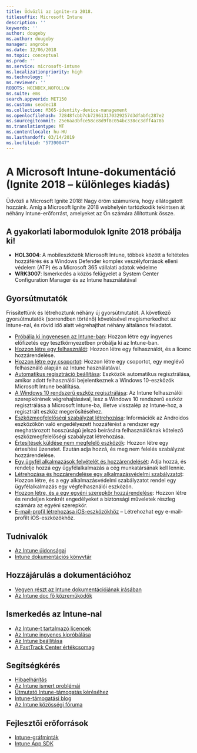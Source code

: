 ```yaml
---
title: Üdvözli az ignite-ra 2018.
titlesuffix: Microsoft Intune
description: ''
keywords: ''
author: dougeby
ms.author: dougeby
manager: angrobe
ms.date: 12/06/2018
ms.topic: conceptual
ms.prod: ''
ms.service: microsoft-intune
ms.localizationpriority: high
ms.technology: ''
ms.reviewer: ''
ROBOTS: NOINDEX,NOFOLLOW
ms.suite: ems
search.appverid: MET150
ms.custom: seodec18
ms.collection: M365-identity-device-management
ms.openlocfilehash: 72848fcbb7cb729613170329257d3dfabfc287e2
ms.sourcegitcommit: 25e6aa3bfce58ce8d9f8c054bc338cc3dff4a78b
ms.translationtype: MT
ms.contentlocale: hu-HU
ms.lasthandoff: 03/14/2019
ms.locfileid: "57390047"
---
```

# <a name="microsoft-intune-documentation-40ignite-2018-special-edition41"></a>A Microsoft Intune-dokumentáció &#40;Ignite 2018 – különleges kiadás&#41;
Üdvözli a Microsoft Ignite 2018! Nagy öröm számunkra, hogy ellátogatott hozzánk. Amíg a Microsoft Ignite 2018 webhelyén tartózkodik tekintsen át néhány Intune-erőforrást, amelyeket az Ön számára állítottunk össze.

## <a name="try-our-hands-on-labs-at-ignite-2018"></a>A gyakorlati labormodulok Ignite 2018 próbálja ki!
- **HOL3004**: A mobileszközök Microsoft Intune, többek között a feltételes hozzáférés és a Windows Defender komplex veszélyforrások elleni védelem (ATP) és a Microsoft 365 vállalati adatok védelme
- **WRK3007**: Ismerkedés a közös felügyelet a System Center Configuration Manager és az Intune használatával

## <a name="quickstarts"></a>Gyorsútmutatók
Frissítettünk és létrehoztunk néhány új gyorsútmutatót. A következő gyorsútmutatók (sorrendben történő) követésével megismerkedhet az Intune-nal, és rövid idő alatt végrehajthat néhány általános feladatot.

- [Próbálja ki ingyenesen az Intune-ban](free-trial-sign-up.md): Hozzon létre egy ingyenes előfizetés egy tesztkörnyezetben próbálja ki az Intune-ban.    
- [Hozzon létre egy felhasználót](quickstart-create-user.md): Hozzon létre egy felhasználót, és a licenc hozzárendelése.
- [Hozzon létre egy csoportot](quickstart-create-group.md): Hozzon létre egy csoportot, egy meglévő felhasználó alapján az Intune használatával.
- [Automatikus regisztráció beállítása](quickstart-setup-auto-enrollment.md): Eszközök automatikus regisztrálása, amikor adott felhasználói bejelentkeznek a Windows 10-eszközök Microsoft Intune beállítása.
- [A Windows 10 rendszerű eszköz regisztrálása](quickstart-enroll-windows-device.md): Az Intune felhasználói szerepkörének végrehajtásával, lesz a Windows 10 rendszerű eszköz regisztrálása a Microsoft Intune-ba, illetve visszalép az Intune-hoz, a regisztrált eszköz megerősítéséhez.
- [Eszközmegfelelőségi szabályzat létrehozása](quickstart-set-password-length-android.md): Információk az Androidos eszközökön való engedélyezett hozzáférést a rendszer egy meghatározott hosszúságú jelszó beírására felhasználóknak kötelező eszközmegfelelőségi szabályzat létrehozása.
- [Értesítések küldése nem megfelelő eszközök](quickstart-send-notification.md): Hozzon létre egy értesítési üzenetet. Ezután adja hozzá, és meg nem felelés szabályzat hozzárendelése.
- [Egy ügyfél alkalmazások felvételét és hozzárendelését](quickstart-add-assign-app.md): Adja hozzá, és rendelje hozzá egy ügyfélalkalmazás a cég munkatársának kell lennie.
- [Létrehozása és hozzárendelése egy alkalmazásvédelmi szabályzatot](quickstart-create-assign-app-policy.md): Hozzon létre, és a egy alkalmazásvédelmi szabályzatot rendel egy ügyfélalkalmazás egy végfelhasználói eszközön. 
- [Hozzon létre, és a egy egyéni szerepkör hozzárendelése](quickstart-create-custom-role.md): Hozzon létre és rendeljen konkrét engedélyeket a biztonsági műveletek részleg számára az egyéni szerepkör. 
- [E-mail-profil létrehozása iOS-eszközökhöz](quickstart-email-profile.md) – Létrehozhat egy e-mail-profilt iOS-eszközökhöz.

## <a name="learn"></a>Tudnivalók
- [Az Intune újdonságai](whats-new.md)
- [Intune dokumentációs könyvtár](https://docs.microsoft.com/intune/)

## <a name="contribute-to-docs"></a>Hozzájárulás a dokumentációhoz
- [Vegyen részt az Intune dokumentációjának írásában](https://github.com/MicrosoftDocs/IntuneDocs/blob/master/README.md)  
- [Az Intune doc fő közreműködők](https://github.com/MicrosoftDocs/IntuneDocs/graphs/contributors?from=2018-10-01&to=2019-12-31&type=c)  

## <a name="start-using-intune"></a>Ismerkedés az Intune-nal
- [Az Intune-t tartalmazó licencek](licenses.md)
- [Az Intune ingyenes kipróbálása](free-trial-sign-up.md)
- [Az Intune beállítása](setup-steps.md)
- [A FastTrack Center értékcsomag](https://docs.microsoft.com/enterprise-mobility-security/Solutions/enterprise-mobility-fasttrack-program)

## <a name="get-help"></a>Segítségkérés
- [Hibaelhárítás](help-desk-operators.md)
- [Az Intune ismert problémái](known-issues.md)
- [Útmutató Intune-támogatás kéréséhez](get-support.md)
- [Intune-támogatási blog](https://blogs.technet.microsoft.com/intunesupport/)
- [Az Intune közösségi fóruma](https://techcommunity.microsoft.com/t5/Enterprise-Mobility-Security/ct-p/EMS)

## <a name="developer-resources"></a>Fejlesztői erőforrások
- [Intune-gráfminták](https://github.com/microsoftgraph/powershell-intune-samples)
- [Intune App SDK](app-sdk-get-started.md)

